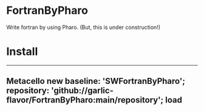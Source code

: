 # FortranByPharo
Write fortran by using Pharo. (But, this is under construction!)

# Install
---
Metacello new
	baseline: 'SWFortranByPharo';
	repository: 'github://garlic-flavor/FortranByPharo:main/repository';
	load
---


